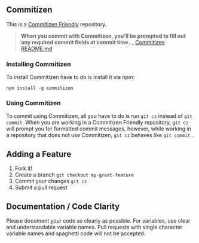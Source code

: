 ## Commitizen
This is a [Commitizen Friendly](https://github.com/commitizen/cz-cli) repository.
> **When you commit with Commitizen, you'll be prompted to fill out any required commit fields at commit time.**
> _ [Commitizen README.md](https://github.com/commitizen/cz-cli/blob/master/README.md)

### Installing Commitizen
To install Commitizen have to do is install it via npm:
```
npm install -g commitizen
```

### Using Commitizen
To commit using Commitizen, all you have to do is run `git cz` instead of `git commit`. When you are working in a Commitizen Friendly repository, `git cz` will prompt you for formatted commit messages, however, while working in a repository that does not use Commitizen, `git cz` behaves like `git commit`
.

## Adding a Feature
1. Fork it!
2. Create a branch `git checkout my-great-feature`
3. Commit your changes `git cz`
4. Submit a pull request

## Documentation / Code Clarity
Please document your code as clearly as possible. For variables, use clear and understandable variable names. Pull requests with single character variable names and spaghetti code will not be accepted.
